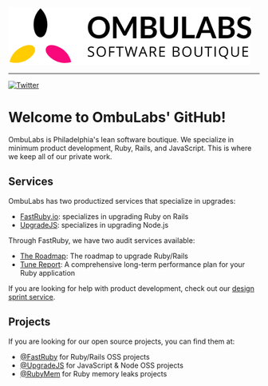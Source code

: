<picture>
  <source media="(prefers-color-scheme: dark)" srcset="https://github.com/ombulabs/.github/blob/main/OmbuLabs_dark.png">
  <source media="(prefers-color-scheme: light)" srcset="https://github.com/ombulabs/.github/blob/main/OmbuLabs_light.png">
  <img alt="Shows dark version of OmbuLabs logo in dark mode and light version in light mode" src="https://github.com/ombulabs/.github/blob/main/OmbuLabs_light.png">
</picture>

---

[![Twitter](https://img.shields.io/badge/twitter-%231DA1F2.svg?&style=for-the-badge&logo=twitter&logoColor=white)](https://twitter.com/ombulabs)

# Welcome to OmbuLabs' GitHub!

OmbuLabs is Philadelphia's lean software boutique. We specialize in minimum product development, Ruby, Rails, and JavaScript. This is where we keep all of our private work. 

## Services

OmbuLabs has two productized services that specialize in upgrades:

* <a href="https://www.fastruby.io/" target="_blank">FastRuby.io</a>: specializes in upgrading Ruby on Rails
* <a href="https://www.upgradejs.com" target="_blank">UpgradeJS</a>: specializes in upgrading Node.js

Through FastRuby, we have two audit services available:
* <a href="https://fastruby.io/roadmap" target="_blank">The Roadmap</a>: The roadmap to upgrade Ruby/Rails
* <a href="https://fastruby.io/tune" target="_blank">Tune Report</a>: A comprehensive long-term performance plan for your Ruby application

If you are looking for help with product development, check out our <a href="https://www.ombulabs.com/design-sprint" target="_blank">design sprint service</a>.

## Projects

If you are looking for our open source projects, you can find them at:

* <a href="https://github.com/fastruby" target="_blank">@FastRuby</a> for Ruby/Rails OSS projects
* <a href="https://github.com/upgradejs" target="_blank">@UpgradeJS</a> for JavaScript & Node OSS projects
* <a href="https://github.com/rubymem" target="_blank">@RubyMem</a> for Ruby memory leaks projects
